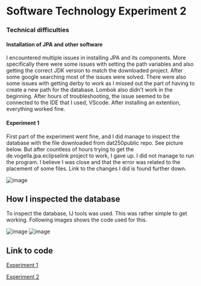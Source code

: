 # Software Technology Experiment 2
### Technical difficulties
#### Installation of JPA and other software
I encountered multiple issues in installing JPA and its components. More specifically there were some issues with setting the path variables and also getting the correct JDK version to match the downloaded project. After some google searching most of the issues were solved. There were also some issues with getting derby to work as I missed out the part of having to create a new path for the database. Lombok also didn't work in the beginning. After hours of troubleshooting, the issue seemed to be connected to the IDE that I used, VScode. After installing an extention, everything worked fine.
#### Experiment 1
First part of the experiment went fine, and I did manage to inspect the database with the file downloaded from dat250public repo. See picture below. But after countless of hours trying to get the de.vogella.jpa.eclipselink project to work, I gave up. I did not manage to run the program. I believe I was close and that the error was related to the placement of some files. Link to the changes I did is found further down.
  
![image](https://user-images.githubusercontent.com/35202392/133010821-4a8861bd-e150-48b9-9b0a-0435600b3fbc.png)

## How I inspected the database
To inspect the database, IJ tools was used. This was rather simple to get working. Following images shows the code used for this.



![image](https://user-images.githubusercontent.com/35202392/133004656-01cee74b-abe1-4ad7-ad9d-75678a08ed3d.png)
![image](https://user-images.githubusercontent.com/35202392/133004677-dd25b1cd-f04a-4780-ab59-060245203024.png)


## Link to code
[Experiment 1](https://github.com/theodornk/dat250_assignment2experiment1/tree/main/test)

[Experiment 2](https://github.com/theodornk/dat250_assignment2experiment2)

